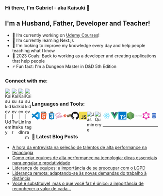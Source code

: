 ### Hi there, I'm Gabriel - aka [Kaisuki][linkedin] 👋

## I'm a Husband, Father, Developer and Teacher!
- 🔭 I’m currently working on [Udemy Courses][website]!
- 🌱 I’m currently learning Next.js
- 👯 I'm looking to improve my knowledge every day and help people teaching what I know
- 🥅 2023 Goals: Back to working as a developer and creating applications that help people
- ⚡ Fun fact: I'm a Dungeon Master in D&D 5th Edition

### Connect with me:

[<img align="left" alt="Kaisukidev | Udemy" width="22px" src="https://cdn.icon-icons.com/icons2/2389/PNG/512/udemy_logo_icon_144775.png" />][udemy]
[<img align="left" alt="Kaisukidev | Twitter" width="22px" src="https://cdn.jsdelivr.net/npm/simple-icons@v3/icons/twitter.svg" />][twitter]
[<img align="left" alt="Kaisukidev | LinkedIn" width="22px" src="https://cdn.jsdelivr.net/npm/simple-icons@v3/icons/linkedin.svg" />][linkedin]
[<img align="left" alt="Kaisukidev | Instagram" width="22px" src="https://cdn.jsdelivr.net/npm/simple-icons@v3/icons/instagram.svg" />][instagram]

<br />

### Languages and Tools:

<img align="left" alt="Visual Studio Code" width="26px" src="https://raw.githubusercontent.com/github/explore/80688e429a7d4ef2fca1e82350fe8e3517d3494d/topics/visual-studio-code/visual-studio-code.png" />
<img align="left" alt="HTML5" width="26px" src="https://raw.githubusercontent.com/github/explore/80688e429a7d4ef2fca1e82350fe8e3517d3494d/topics/html/html.png" />
<img align="left" alt="CSS3" width="26px" src="https://raw.githubusercontent.com/github/explore/80688e429a7d4ef2fca1e82350fe8e3517d3494d/topics/css/css.png" />
<img align="left" alt="Sass" width="26px" src="https://raw.githubusercontent.com/github/explore/80688e429a7d4ef2fca1e82350fe8e3517d3494d/topics/sass/sass.png" />
<img align="left" alt="Git" width="26px" src="https://raw.githubusercontent.com/github/explore/80688e429a7d4ef2fca1e82350fe8e3517d3494d/topics/git/git.png" />
<img align="left" alt="GitHub" width="26px" src="https://raw.githubusercontent.com/github/explore/78df643247d429f6cc873026c0622819ad797942/topics/github/github.png" />
<img align="left" alt="JavaScript" width="26px" src="https://raw.githubusercontent.com/github/explore/80688e429a7d4ef2fca1e82350fe8e3517d3494d/topics/javascript/javascript.png" />
<img align="left" alt="Jasmine" width="26px" src="https://img.favpng.com/9/22/17/jasmine-javascript-framework-behavior-driven-development-junit-png-favpng-6AE4qtyTJr5AGdvRzWuMu15XY.jpg" />
<img align="left" alt="jQuery" width="26px" src="https://w7.pngwing.com/pngs/265/442/png-transparent-jquery-ui-javascript-web-browser-pasargad-text-trademark-logo-thumbnail.png" />
<img align="left" alt="React" width="26px" src="https://raw.githubusercontent.com/github/explore/80688e429a7d4ef2fca1e82350fe8e3517d3494d/topics/react/react.png" />
<img align="left" alt="Vue" width="26px" src="https://raw.githubusercontent.com/github/explore/80688e429a7d4ef2fca1e82350fe8e3517d3494d/topics/vue/vue.png" />
<img align="left" alt="Typescript" width="26px" src="https://raw.githubusercontent.com/github/explore/80688e429a7d4ef2fca1e82350fe8e3517d3494d/topics/typescript/typescript.png" />
<img align="left" alt="Node.js" width="26px" src="https://raw.githubusercontent.com/github/explore/80688e429a7d4ef2fca1e82350fe8e3517d3494d/topics/nodejs/nodejs.png" />
<img align="left" alt="Express.js" width="26px" src="https://raw.githubusercontent.com/github/explore/80688e429a7d4ef2fca1e82350fe8e3517d3494d/topics/express/express.png" />
<img align="left" alt="GraphQL" width="26px" src="https://raw.githubusercontent.com/github/explore/80688e429a7d4ef2fca1e82350fe8e3517d3494d/topics/graphql/graphql.png" />
<img align="left" alt="SQL" width="26px" src="https://raw.githubusercontent.com/github/explore/80688e429a7d4ef2fca1e82350fe8e3517d3494d/topics/sql/sql.png" />

<br />
<br />

---

### 📕 Latest Blog Posts
<!-- BLOG-POST-LIST:START -->
- [A hora da entrevista na seleção de talentos de alta performance na tecnologia](https://medium.com/@kaisukidev/a-hora-da-entrevista-na-sele%C3%A7%C3%A3o-de-talentos-de-alta-performance-na-tecnologia-e7f135189688?source=rss-a5659fe367f2------2)
- [Como criar equipes de alta performance na tecnologia: dicas essenciais para engajar e produtividade](https://medium.com/@kaisukidev/como-criar-equipes-de-alta-performance-na-tecnologia-dicas-essenciais-para-engajar-e-produtividade-3170e911f0ec?source=rss-a5659fe367f2------2)
- [Liderança de equipes: a importância de se preocupar com o LGPD](https://medium.com/@kaisukidev/lideran%C3%A7a-de-equipes-a-import%C3%A2ncia-de-se-preocupar-com-o-lgpd-cb27ebbf0fd0?source=rss-a5659fe367f2------2)
- [Liderança remota: adaptando-se às novas demandas do trabalho à distância](https://medium.com/@kaisukidev/lideran%C3%A7a-remota-adaptando-se-%C3%A0s-novas-demandas-do-trabalho-%C3%A0-dist%C3%A2ncia-b2b2f1dd0ba5?source=rss-a5659fe367f2------2)
- [Você é substituível, mas o que você faz é único: a importância de reconhecer o valor de cada…](https://medium.com/@kaisukidev/voc%C3%AA-%C3%A9-substitu%C3%ADvel-mas-o-que-voc%C3%AA-faz-%C3%A9-%C3%BAnico-a-import%C3%A2ncia-de-reconhecer-o-valor-de-cada-4dfb1a76de3d?source=rss-a5659fe367f2------2)
<!-- BLOG-POST-LIST:END -->

[website]: https://www.udemy.com/user/gabriel-albuquerque-5/
[udemy]: https://www.udemy.com/user/gabriel-albuquerque-5/
[twitter]: https://twitter.com/kaisukidev
[instagram]: https://instagram.com/kaisukidev
[linkedin]: https://linkedin.com/in/kaisuki
